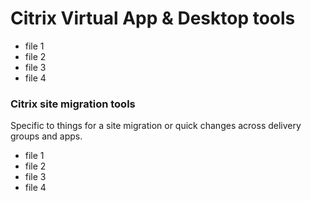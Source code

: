 # Citrix Virtual App & Desktop tools
- file 1
- file 2
- file 3
- file 4

### Citrix site migration tools
Specific to things for a site migration or quick changes across delivery groups and apps.
- file 1
- file 2
- file 3
- file 4
